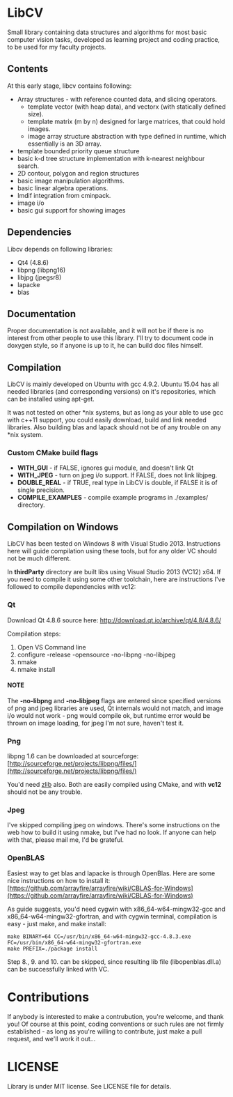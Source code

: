 # LibCV

Small library containing data structures and algorithms for most basic computer vision tasks, 
developed as learning project and coding practice, to be used for my faculty projects.

## Contents
At this early stage, libcv contains following:
* Array structures - with reference counted data, and slicing operators.
	* template vector (with heap data), and vectorx (with statically defined size).
	* template matrix (m by n) designed for large matrices, that could hold images.
	* image array structure abstraction with type defined in runtime, which essentially is an 3D array.
* template bounded priority queue structure
* basic k-d tree structure implementation with k-nearest neighbour search.
* 2D contour, polygon and region structures
* basic image manipulation algorithms.
* basic linear algebra operations.
* lmdif integration from cminpack.
* image i/o
* basic gui support for showing images

## Dependencies
Libcv depends on following libraries:
* Qt4 (4.8.6)
* libpng (libpng16)
* libjpg (jpegsr8)
* lapacke
* blas

## Documentation
Proper documentation is not available, and it will not be if there is no interest
from other people to use this library. I'll try to document code in doxygen style,
so if anyone is up to it, he can build doc files himself.

## Compilation
LibCV is mainly developed on Ubuntu with gcc 4.9.2. Ubuntu 15.04 has all needed libraries (and
corresponding versions) on it's repositories, which can be installed using apt-get.

It was not tested on other *nix systems, but as long as your able to use gcc
with c++11 support, you could easily download, build and link needed libraries.
Also building blas and lapack should not be of any trouble on any *nix system.

### Custom CMake build flags
* **WITH_GUI** - if FALSE, ignores gui module, and doesn't link Qt
* **WITH_JPEG** - turn on jpeg i/o support. If FALSE, does not link libjpeg.
* **DOUBLE_REAL** - if TRUE, real type in LibCV is double, if FALSE it is of single precision.
* **COMPILE_EXAMPLES** - compile example programs in ./examples/ directory. 

## Compilation on Windows
LibCV has been tested on Windows 8 with Visual Studio 2013. Instructions here will
guide compilation using these tools, but for any older VC should not be much different.

In **thirdParty** directory are built libs using Visual Studio 2013 (VC12) x64. If you need
to compile it using some other toolchain, here are instructions I've followed to compile
dependencies with vc12:

### Qt
Download Qt 4.8.6 source here:
http://download.qt.io/archive/qt/4.8/4.8.6/

Compilation steps:

1. Open VS Command line
2. configure -release -opensource -no-libpng -no-libjpeg
3. nmake
4. nmake install

#### NOTE
The **-no-libpng** and **-no-libjpeg** flags are entered since specified versions of 
png and jpeg libraries are used, Qt internals would not match, and image i/o
would not work - png would compile ok, but runtime error would be thrown on 
image loading, for jpeg I'm not sure, haven't test it.

### Png 
libpng 1.6 can be downloaded at sourceforge:
[http://sourceforge.net/projects/libpng/files/](http://sourceforge.net/projects/libpng/files/)

You'd need [zlib](http://www.zlib.net/) also. Both are easily compiled using CMake, 
and with **vc12** should not be any trouble.

### Jpeg
I've skipped compiling jpeg on windows. There's some instructions on the web how to build
it using nmake, but I've had no look. If anyone can help with that, please mail me, I'd be
grateful.

### OpenBLAS
Easiest way to get blas and lapacke is through OpenBlas. Here are some nice instructions
on how to install it:
[https://github.com/arrayfire/arrayfire/wiki/CBLAS-for-Windows](https://github.com/arrayfire/arrayfire/wiki/CBLAS-for-Windows)


As guide suggests, you'd need cygwin with x86_64-w64-mingw32-gcc and x86_64-w64-mingw32-gfortran,
and with cygwin terminal, compilation is easy - just make, and make install:

```
make BINARY=64 CC=/usr/bin/x86_64-w64-mingw32-gcc-4.8.3.exe FC=/usr/bin/x86_64-w64-mingw32-gfortran.exe
make PREFIX=./package install
```

Step 8., 9. and 10. can be skipped, since resulting lib file (libopenblas.dll.a) can be 
successfully linked with VC.


# Contributions
If anybody is interested to make a contrubution, you're welcome, and thank you! 
Of course at this point, coding conventions or such rules are not firmly 
established - as long as you're willing to contribute, just make a pull request, 
and we'll work it out...

# LICENSE
Library is under MIT license. See LICENSE file for details.
